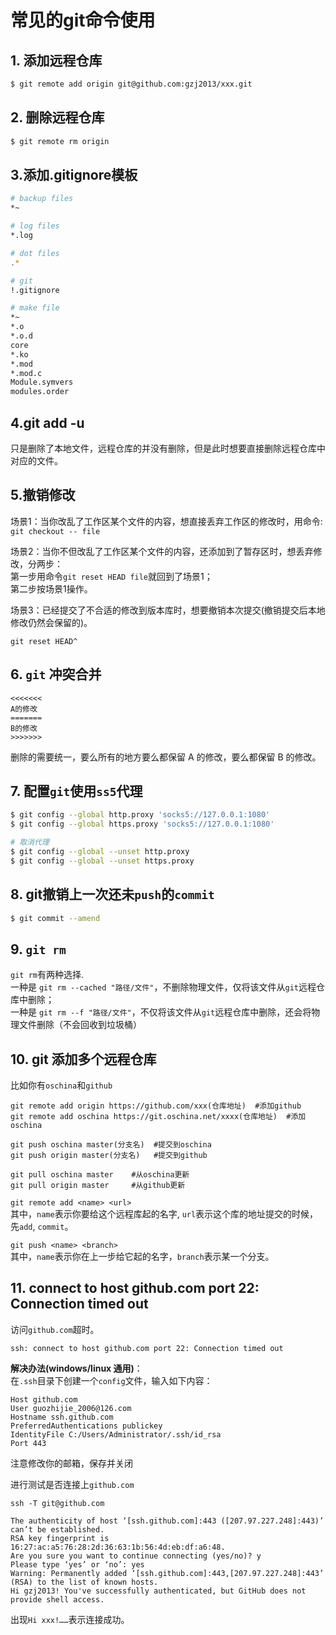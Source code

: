 # 常见的git命令使用

## 1. 添加远程仓库
```bash
$ git remote add origin git@github.com:gzj2013/xxx.git
```

## 2. 删除远程仓库
```bash
$ git remote rm origin 
```


## 3.添加.gitignore模板
```bash
# backup files
*~

# log files
*.log

# dot files
.*

# git
!.gitignore

# make file
*~
*.o
*.o.d
core
*.ko
*.mod
*.mod.c
Module.symvers
modules.order
```

## 4.git add -u
只是删除了本地文件，远程仓库的并没有删除，但是此时想要直接删除远程仓库中对应的文件。    


## 5.撤销修改

场景1：当你改乱了工作区某个文件的内容，想直接丢弃工作区的修改时，用命令:           
`git checkout -- file`

场景2：当你不但改乱了工作区某个文件的内容，还添加到了暂存区时，想丢弃修改，分两步：   
第一步用命令`git reset HEAD file`就回到了场景1；    
第二步按场景1操作。    

场景3：已经提交了不合适的修改到版本库时，想要撤销本次提交(撤销提交后本地修改仍然会保留的)。    
```
git reset HEAD^
```

## 6. `git` 冲突合并
```
<<<<<<<   
A的修改 
=======
B的修改
>>>>>>>
```
删除的需要统一，要么所有的地方要么都保留 A 的修改，要么都保留 B 的修改。       


## 7. 配置`git`使用`ss5`代理  
```bash
$ git config --global http.proxy 'socks5://127.0.0.1:1080' 
$ git config --global https.proxy 'socks5://127.0.0.1:1080'

# 取消代理
$ git config --global --unset http.proxy
$ git config --global --unset https.proxy
```


## 8. git撤销上一次还未`push`的`commit `

```bash
$ git commit --amend
```

## 9. `git rm` 
`git rm`有两种选择.           
一种是 `git rm --cached "路径/文件"`，不删除物理文件，仅将该文件从`git`远程仓库中删除；  
一种是 `git rm --f "路径/文件"`，不仅将该文件从`git`远程仓库中删除，还会将物理文件删除（不会回收到垃圾桶）          


## 10. git 添加多个远程仓库
 比如你有`oschina`和`github`
```
git remote add origin https://github.com/xxx(仓库地址)  #添加github
git remote add oschina https://git.oschina.net/xxxx(仓库地址)  #添加oschina

git push oschina master(分支名)  #提交到oschina
git push origin master(分支名)   #提交到github

git pull oschina master    #从oschina更新
git pull origin master     #从github更新
```

 `git remote add <name> <url>`      
 其中，`name`表示你要给这个远程库起的名字, `url`表示这个库的地址提交的时候，先`add`, `commit`。

 `git push <name> <branch>`     
 其中，`name`表示你在上一步给它起的名字，`branch`表示某一个分支。    


## 11. connect to host github.com port 22: Connection timed out
 访问`github.com`超时。    
```$ ssh git@github.com 
ssh: connect to host github.com port 22: Connection timed out
```

**解决办法(windows/linux 通用)**：   
 在`.ssh`目录下创建一个`config`文件，输入如下内容：   
```
Host github.com 
User guozhijie_2006@126.com 
Hostname ssh.github.com 
PreferredAuthentications publickey 
IdentityFile C:/Users/Administrator/.ssh/id_rsa 
Port 443 
```
注意修改你的邮箱，保存并关闭    

进行测试是否连接上`github.com`      
```
ssh -T git@github.com 

The authenticity of host ‘[ssh.github.com]:443 ([207.97.227.248]:443)’ can’t be established. 
RSA key fingerprint is 16:27:ac:a5:76:28:2d:36:63:1b:56:4d:eb:df:a6:48. 
Are you sure you want to continue connecting (yes/no)? y 
Please type ‘yes’ or ‘no’: yes 
Warning: Permanently added ‘[ssh.github.com]:443,[207.97.227.248]:443’ (RSA) to the list of known hosts. 
Hi gzj2013! You've successfully authenticated, but GitHub does not provide shell access. 
```
出现`Hi xxx!……`表示连接成功。        
